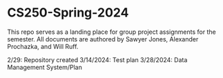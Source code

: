 # CS250-Spring-2024

This repo serves as a landing place for group project assignments for the semester.
All documents are authored by Sawyer Jones, Alexander Prochazka, and Will Ruff.

2/29: Repository created
3/14/2024: Test plan
3/28/2024: Data Management System/Plan

